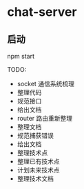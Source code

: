 # chat-server

## 启动
npm start

TODO: 
- socket 通信系统梳理
 - 整理代码
 - 规范接口
 - 给出文档
- router 路由重新整理
 - 整理文档
 - 规范捕获错误
 - 给出文档
- 整理技术点
 - 整理已有技术点
 - 计划未来技术点
 - 整理技术文档